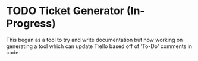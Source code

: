 # TODO Ticket Generator (In-Progress)
This began as a tool to try and write documentation but now working on generating a tool which can update Trello based off of 'To-Do' comments in code